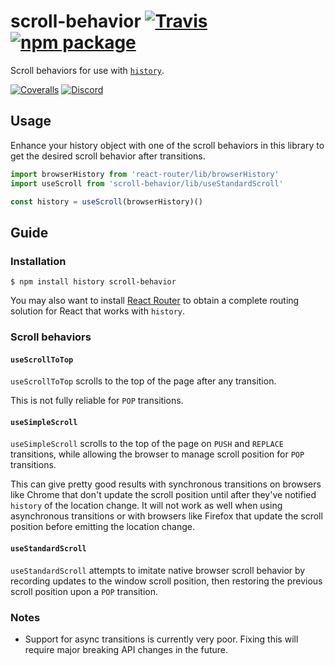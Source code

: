 # scroll-behavior [![Travis][build-badge]][build] [![npm package][npm-badge]][npm]

Scroll behaviors for use with [`history`](https://github.com/rackt/history).

[![Coveralls][coveralls-badge]][coveralls]
[![Discord][discord-badge]][discord]

## Usage

Enhance your history object with one of the scroll behaviors in this library to get the desired scroll behavior after transitions.

```js
import browserHistory from 'react-router/lib/browserHistory'
import useScroll from 'scroll-behavior/lib/useStandardScroll'

const history = useScroll(browserHistory)()
```

## Guide

### Installation

```
$ npm install history scroll-behavior
```

You may also want to install [React Router](https://github.com/rackt/react-router) to obtain a complete routing solution for React that works with `history`. 

### Scroll behaviors

#### `useScrollToTop`

`useScrollToTop` scrolls to the top of the page after any transition.

This is not fully reliable for `POP` transitions.

#### `useSimpleScroll`

`useSimpleScroll` scrolls to the top of the page on `PUSH` and `REPLACE` transitions, while allowing the browser to manage scroll position for `POP` transitions.

This can give pretty good results with synchronous transitions on browsers like Chrome that don't update the scroll position until after they've notified `history` of the location change. It will not work as well when using asynchronous transitions or with browsers like Firefox that update the scroll position before emitting the location change.

#### `useStandardScroll`

`useStandardScroll` attempts to imitate native browser scroll behavior by recording updates to the window scroll position, then restoring the previous scroll position upon a `POP` transition.

### Notes

- Support for async transitions is currently very poor. Fixing this will require major breaking API changes in the future.

[build-badge]: https://img.shields.io/travis/rackt/scroll-behavior/master.svg?style=flat-square
[build]: https://travis-ci.org/rackt/scroll-behavior

[npm-badge]: https://img.shields.io/npm/v/scroll-behavior.svg?style=flat-square
[npm]: https://www.npmjs.org/package/scroll-behavior

[coveralls-badge]: https://img.shields.io/coveralls/rackt/scroll-behavior/master.svg?style=flat-square
[coveralls]: https://coveralls.io/github/rackt/scroll-behavior

[discord-badge]: https://img.shields.io/badge/Discord-join%20chat%20%E2%86%92-738bd7.svg?style=flat-square
[discord]: https://discord.gg/0ZcbPKXt5bYaNQ46
